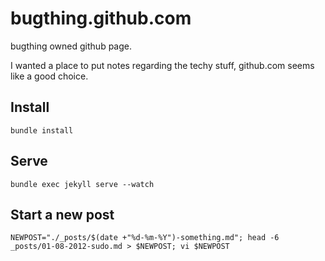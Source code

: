 bugthing.github.com
===================

bugthing owned github page.

I wanted a place to put notes regarding the techy stuff, github.com seems like a good choice.

Install
-------

    bundle install

Serve
-----

    bundle exec jekyll serve --watch

Start a new post
----------------

    NEWPOST="./_posts/$(date +"%d-%m-%Y")-something.md"; head -6 _posts/01-08-2012-sudo.md > $NEWPOST; vi $NEWPOST

